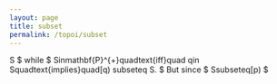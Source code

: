 ```yaml
---
layout: page
title: subset
permalink: /topoi/subset
---
```

S $ while $ Sinmathbf{P}^{+}quadtext{iff}quad qin Squadtext{implies}quad[q) subseteq S. $ But since $ Ssubseteq[p) $ 
